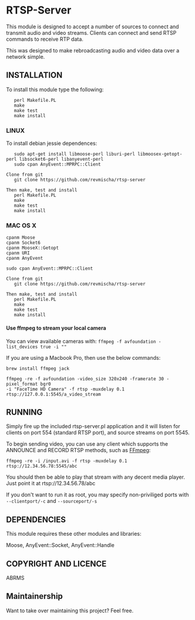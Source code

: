 RTSP-Server
===========
This module is designed to accept a number of sources to connect and
transmit audio and video streams.
Clients can connect and send RTSP commands to receive RTP data.

This was designed to make rebroadcasting audio and video data over a
network simple.

## INSTALLATION
To install this module type the following:
```
   perl Makefile.PL
   make
   make test
   make install
```
### LINUX

To install debian jessie dependences:
```
   sudo apt-get install libmoose-perl liburi-perl libmoosex-getopt-perl libsocket6-perl libanyevent-perl
   sudo cpan AnyEvent::MPRPC::Client

Clone from git
   git clone https://github.com/revmischa/rtsp-server

Then make, test and install
   perl Makefile.PL
   make
   make test
   make install

```
### MAC OS X

```shell
cpanm Moose
cpanm Socket6
cpanm MooseX::Getopt
cpanm URI
cpanm AnyEvent

sudo cpan AnyEvent::MPRPC::Client

Clone from git
   git clone https://github.com/revmischa/rtsp-server

Then make, test and install
   perl Makefile.PL
   make
   make test
   make install
```

#### Use ffmpeg to stream your local camera

You can view available cameras with: `ffmpeg -f avfoundation -list_devices true -i ""`

If you are using a Macbook Pro, then use the below commands:

```shell
brew install ffmpeg jack

ffmpeg -re -f avfoundation -video_size 320x240 -framerate 30 -pixel_format bgr0
-i "FaceTime HD Camera" -f rtsp -muxdelay 0.1 rtsp://127.0.0.1:5545/a_video_stream
```

## RUNNING

Simply fire up the included rtsp-server.pl application and it will
listen for clients on port 554 (standard RTSP port), and source
streams on port 5545.

To begin sending video, you can use any client which supports the
ANNOUNCE and RECORD RTSP methods, such as [FFmpeg](https://www.ffmpeg.org/ffmpeg-protocols.html#rtsp):

`ffmpeg -re -i /input.avi -f rtsp -muxdelay 0.1 rtsp://12.34.56.78:5545/abc`

You should then be able to play that stream with any decent media
player. Just point it at rtsp://12.34.56.78/abc

If you don't want to run it as root, you may specify non-priviliged
ports with `--clientport/-c` and `--sourceport/-s`

## DEPENDENCIES

This module requires these other modules and libraries:

  Moose, AnyEvent::Socket, AnyEvent::Handle

## COPYRIGHT AND LICENCE

ABRMS

## Maintainership

Want to take over maintaining this project? Feel free. 
